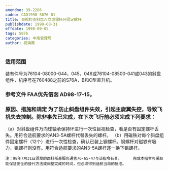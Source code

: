 ```yaml
---
amendno: 39-2286
cadno: CAD1998-S076-01
title: 目视检查斜盘万向球保持环固定螺杆
publishdate: 1998-08-31
effdate: 1998-09-05
tags: S076
categories: 中南管理局
author: 祝海鹰
---
```


### 适用范围 
装有件号为76104-08000-044，045，046或76104-08500-041或043的斜盘组件，机序号在760488之前的S76A，B和C型直升机。

### 参考文件    FAA优先信函 AD98-17-15。

### 原因、措施和规定     为了防止斜盘组件失效，引起主旋翼失控，导致飞机失去控制。除非事先已完成，在下次飞行前必须完成下列要求： 
   （a）对斜盘组件万向球轴承保持环进行一次性目视检查，看是否有固定螺杆丢失。用符合适航要求的AN3-5A螺杆代替丢失的螺杆。 
   （b）用磁铁对每个斜盘组件固定螺杆（12个）进行一次性检查，确认已装上钢螺杆。钢螺杆对磁铁有吸力，铝螺杆则没有。用符合适航要求的AN3-5A螺杆逐一换下铝螺杆。 

    注：98年7月31日颁发的西科斯基服务通告76-65-47与该指令有关。     完成本指令可采取能保证安全的替代方法或调整完成的时间，但必须得到适航当局的批准。
  
